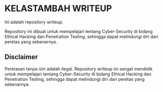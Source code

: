 # KELASTAMBAH WRITEUP
Ini adalah repository writeup.

Repository ini dibuat untuk mempelajari tentang Cyber-Security di bidang Ethical Hacking dan Penetration Testing, sehingga dapat melindungi diri dari peretas yang sebenarnya.


## Disclaimer
Peretasan tanpa izin adalah ilegal. Repository writeup ini sangat mendidik untuk mempelajari tentang Cyber-Security di bidang Ethical Hacking dan Penetration Testing, sehingga dapat melindungi diri dari peretas yang sebenarnya.
